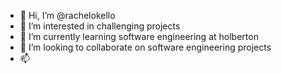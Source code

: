 - 👋 Hi, I’m @rachelokello
- 👀 I’m interested in challenging projects
- 🌱 I’m currently learning software engineering at holberton
- 💞️ I’m looking to collaborate on software engineering projects 
- 📫 

<!---
rachelokello/rachelokello is a ✨ special ✨ repository because its `README.md` (this file) appears on your GitHub profile.
You can click the Preview link to take a look at your changes.
--->

